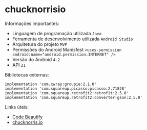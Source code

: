 # chucknorrisio



Informações importantes:
* Linguagem de programação utilizada ```Java```
* Ferramenta de desenvolvimento utilizada ```Android Studio```
* Arquitetura do projeto ```MVP```
* Permissões do Android Manisfest ```<uses-permission android:name="android.permission.INTERNET" />```
* Versão do Android ```4.2```
* API ```21```

 Bibliotecas externas:
 ```
 implementation 'com.xwray:groupie:2.1.0'
 implementation 'com.squareup.picasso:picasso:2.71828'
 implementation 'com.squareup.retrofit2:retrofit:2.5.0'
 implementation 'com.squareup.retrofit2:converter-gson:2.5.0'
 ```
 
 Links úteis:
 * [Code Beautify](https://codebeautify.org/)
 * [chucknorris.io](https://api.chucknorris.io/)
